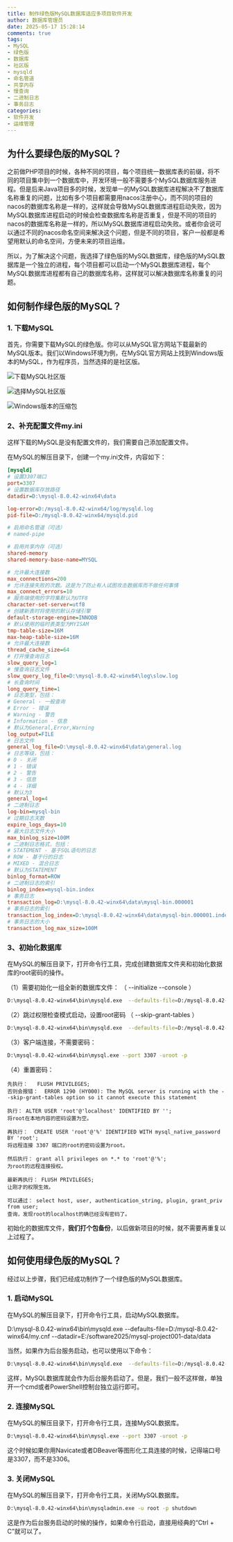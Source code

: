 ```yaml
---
title: 制作绿色版MySQL数据库适应多项目软件开发
author: 数据库管理员
date: 2025-05-17 15:28:14
comments: true
tags:
- MySQL
- 绿色版
- 数据库
- 社区版
- mysqld
- 命名管道
- 共享内存
- 慢查询
- 二进制日志
- 事务日志
categories:
- 软件开发
- 运维管理
---
```



## 为什么要绿色版的MySQL？

之前做PHP项目的时候，各种不同的项目，每个项目统一数据库表的前缀，将不同的项目集中到一个数据库中，开发环境一般不需要多个MySQL数据库服务进程。但是后来Java项目多的时候，发现单一的MySQL数据库进程解决不了数据库名称重复的问题，比如有多个项目都需要用nacos注册中心，而不同的项目的nacos的数据库名称是一样的，这样就会导致MySQL数据库进程启动失败，因为MySQL数据库进程启动的时候会检查数据库名称是否重复，但是不同的项目的nacos的数据库名称是一样的，所以MySQL数据库进程启动失败。或者你会说可以通过不同的nacos命名空间来解决这个问题，但是不同的项目，客户一般都是希望用默认的命名空间，方便未来的项目运维。

所以，为了解决这个问题，我选择了绿色版的MySQL数据库，绿色版的MySQL数据库是一个独立的进程，每个项目都可以启动一个MySQL数据库进程，每个MySQL数据库进程都有自己的数据库名称，这样就可以解决数据库名称重复的问题。

## 如何制作绿色版的MySQL？

### 1. 下载MySQL

首先，你需要下载MySQL的绿色版。你可以从MySQL官方网站下载最新的MySQL版本。我们以Windows环境为例，在MySQL官方网站上找到Windows版本的MySQL，作为程序员，当然选择的是社区版。

![下载MySQL社区版](https://s2.loli.net/2025/06/05/yBj7X5GSnzxp9Mb.png)

![选择MySQL社区版](https://s2.loli.net/2025/06/05/rGQR5pd4v6c39xU.png)

![Windows版本的压缩包](https://s2.loli.net/2025/06/05/O4sPMwSFUqVibuy.png)

### 2、补充配置文件my.ini

这样下载的MySQL是没有配置文件的，我们需要自己添加配置文件。

在MySQL的解压目录下，创建一个my.ini文件，内容如下：

```ini
[mysqld]
# 设置3307端口
port=3307
# 设置数据库存放路径
datadir=D:\mysql-8.0.42-winx64\data

log-error=D:/mysql-8.0.42-winx64/log/mysqld.log
pid-file=D:/mysql-8.0.42-winx64/mysqld.pid

# 启用命名管道（可选）
# named-pipe

# 启用共享内存（可选）
shared-memory
shared-memory-base-name=MYSQL

# 允许最大连接数
max_connections=200
# 允许连接失败的次数。这是为了防止有人试图攻击数据库而不做任何事情
max_connect_errors=10
# 服务端使用的字符集默认为UTF8
character-set-server=utf8
# 创建新表时将使用的默认存储引擎
default-storage-engine=INNODB
# 默认使用的临时表类型为MYISAM
tmp-table-size=16M
max-heap-table-size=16M
# 允许最大连接数
thread_cache_size=64
# 打开慢查询日志
slow_query_log=1
# 慢查询日志文件
slow_query_log_file=D:\mysql-8.0.42-winx64\log\slow.log
# 长查询时间
long_query_time=1
# 日志类型，包括：
# General - 一般查询
# Error - 错误
# Warning - 警告
# Information - 信息
# 默认为General,Error,Warning
log_output=FILE
# 日志文件
general_log_file=D:\mysql-8.0.42-winx64\data\general.log
# 日志等级，包括：
# 0 - 关闭
# 1 - 错误
# 2 - 警告
# 3 - 信息
# 4 - 详细
# 默认为3
general_log=4
# 二进制日志
log-bin=mysql-bin
# 过期日志天数
expire_logs_days=10
# 最大日志文件大小
max_binlog_size=100M
# 二进制日志格式，包括：
# STATEMENT - 基于SQL语句的日志
# ROW - 基于行的日志
# MIXED - 混合日志
# 默认为STATEMENT
binlog_format=ROW
# 二进制日志的索引
binlog_index=mysql-bin.index
# 事务日志
transaction_log=D:\mysql-8.0.42-winx64\data\mysql-bin.000001
# 事务日志的索引
transaction_log_index=D:\mysql-8.0.42-winx64\data\mysql-bin.000001.index
# 事务日志的大小
transaction_log_max_size=100M
```

### 3、初始化数据库

在MySQL的解压目录下，打开命令行工具，完成创建数据库文件夹和初始化数据库的root密码的操作。

（1）需要初始化一组全新的数据库文件： （   --initialize --console ）

```bash
D:\mysql-8.0.42-winx64\bin\mysqld.exe  --defaults-file=D:/mysql-8.0.42-winx64/my.ini --datadir=E:/software2025/mysql-project001-data/data   --initialize --console
```

（2）跳过权限检查模式启动，设置root密码 （  --skip-grant-tables  ）

```bash
D:\mysql-8.0.42-winx64\bin\mysqld.exe  --defaults-file=D:/mysql-8.0.42-winx64/my.cnf --datadir=E:/software2025/mysql-project001-data/data --skip-grant-tables
```

（3）客户端连接，不需要密码：

```bash
D:\mysql-8.0.42-winx64\bin\mysql.exe --port 3307 -uroot -p
```

（4）重置密码：

```plaintext
先执行：   FLUSH PRIVILEGES;
否则会报错：  ERROR 1290 (HY000): The MySQL server is running with the --skip-grant-tables option so it cannot execute this statement

执行： ALTER USER 'root'@'localhost' IDENTIFIED BY '';
将root在本地内容的密码设置为空。

再执行：  CREATE USER 'root'@'%' IDENTIFIED WITH mysql_native_password BY 'root';
将远程连接 3307 端口的root的密码设置为root。

然后执行： grant all privileges on *.* to 'root'@'%';
为root的远程连接授权。

最新再执行： FLUSH PRIVILEGES;
让刚才的权限生效。

可以通过： select host, user, authentication_string, plugin, grant_priv from user;
查询，发现root的localhost的确已经没有密码了。
```

初始化的数据库文件，**我们打个包备份**，以后做新项目的时候，就不需要再重复以上过程了。


## 如何使用绿色版的MySQL？

经过以上步骤，我们已经成功制作了一个绿色版的MySQL数据库。

### 1. 启动MySQL

在MySQL的解压目录下，打开命令行工具，启动MySQL数据库。

D:\mysql-8.0.42-winx64\bin\mysqld.exe  --defaults-file=D:/mysql-8.0.42-winx64/my.cnf --datadir=E:/software2025/mysql-project001-data/data

当然，如果作为后台服务启动，也可以使用以下命令：

```bash
D:\mysql-8.0.42-winx64\bin\mysqld.exe  --defaults-file=D:/mysql-8.0.42-winx64/my.cnf --datadir=E:/software2025/mysql-project001-data/data --install
```

这样，MySQL数据库就会作为后台服务启动了。但是，我们一般不这样做，单独开一个cmd或者PowerShell控制台独立运行即可。

### 2. 连接MySQL

在MySQL的解压目录下，打开命令行工具，连接MySQL数据库。

```bash
D:\mysql-8.0.42-winx64\bin\mysql.exe --port 3307 -uroot -p
```

这个时候如果你用Navicate或者DBeaver等图形化工具连接的时候，记得端口号是3307，而不是3306。

### 3. 关闭MySQL

在MySQL的解压目录下，打开命令行工具，关闭MySQL数据库。

```bash
D:\mysql-8.0.42-winx64\bin\mysqladmin.exe -u root -p shutdown
```

这是作为后台服务启动的时候的操作，如果命令行启动，直接用经典的“Ctrl + C”就可以了。



